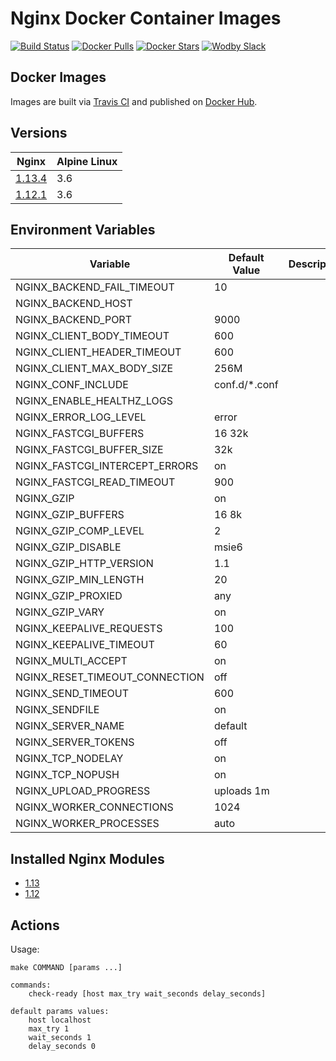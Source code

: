 # Nginx Docker Container Images

[![Build Status](https://travis-ci.org/wodby/nginx.svg?branch=master)](https://travis-ci.org/wodby/nginx)
[![Docker Pulls](https://img.shields.io/docker/pulls/wodby/nginx.svg)](https://hub.docker.com/r/wodby/nginx)
[![Docker Stars](https://img.shields.io/docker/stars/wodby/nginx.svg)](https://hub.docker.com/r/wodby/nginx)
[![Wodby Slack](http://slack.wodby.com/badge.svg)](http://slack.wodby.com)

## Docker Images

Images are built via [Travis CI](https://travis-ci.org/wodby/nginx) and published on [Docker Hub](https://hub.docker.com/r/wodby/nginx). 

## Versions

| Nginx                                                                | Alpine Linux |
| -------------------------------------------------------------------- | ------------ |
| [1.13.4](https://github.com/wodby/nginx/tree/master/1.13/Dockerfile) | 3.6          |
| [1.12.1](https://github.com/wodby/nginx/tree/master/1.12/Dockerfile) | 3.6          |

## Environment Variables

| Variable                       | Default Value | Description |
| ------------------------------ | ------------- | ----------- |
| NGINX_BACKEND_FAIL_TIMEOUT     | 10            |             |
| NGINX_BACKEND_HOST             |               |             |
| NGINX_BACKEND_PORT             | 9000          |             |
| NGINX_CLIENT_BODY_TIMEOUT      | 600           |             |
| NGINX_CLIENT_HEADER_TIMEOUT    | 600           |             |
| NGINX_CLIENT_MAX_BODY_SIZE     | 256M          |             |
| NGINX_CONF_INCLUDE             | conf.d/*.conf |             |
| NGINX_ENABLE_HEALTHZ_LOGS      |               |             |
| NGINX_ERROR_LOG_LEVEL          | error         |             |
| NGINX_FASTCGI_BUFFERS          | 16 32k        |             |
| NGINX_FASTCGI_BUFFER_SIZE      | 32k           |             |
| NGINX_FASTCGI_INTERCEPT_ERRORS | on            |             |
| NGINX_FASTCGI_READ_TIMEOUT     | 900           |             |
| NGINX_GZIP                     | on            |             |
| NGINX_GZIP_BUFFERS             | 16 8k         |             |
| NGINX_GZIP_COMP_LEVEL          | 2             |             |
| NGINX_GZIP_DISABLE             | msie6         |             |
| NGINX_GZIP_HTTP_VERSION        | 1.1           |             |
| NGINX_GZIP_MIN_LENGTH          | 20            |             |
| NGINX_GZIP_PROXIED             | any           |             |
| NGINX_GZIP_VARY                | on            |             |
| NGINX_KEEPALIVE_REQUESTS       | 100           |             |
| NGINX_KEEPALIVE_TIMEOUT        | 60            |             |
| NGINX_MULTI_ACCEPT             | on            |             |
| NGINX_RESET_TIMEOUT_CONNECTION | off           |             |
| NGINX_SEND_TIMEOUT             | 600           |             |
| NGINX_SENDFILE                 | on            |             |
| NGINX_SERVER_NAME              | default       |             |
| NGINX_SERVER_TOKENS            | off           |             |
| NGINX_TCP_NODELAY              | on            |             |
| NGINX_TCP_NOPUSH               | on            |             |
| NGINX_UPLOAD_PROGRESS          | uploads 1m    |             |
| NGINX_WORKER_CONNECTIONS       | 1024          |             |
| NGINX_WORKER_PROCESSES         | auto          |             |

## Installed Nginx Modules

* [1.13](https://raw.githubusercontent.com/wodby/nginx/master/1.13/tests/nginx_modules)
* [1.12](https://raw.githubusercontent.com/wodby/nginx/master/1.12/tests/nginx_modules)

## Actions

Usage:
```
make COMMAND [params ...]

commands:
    check-ready [host max_try wait_seconds delay_seconds]
 
default params values:
    host localhost
    max_try 1
    wait_seconds 1
    delay_seconds 0
```
